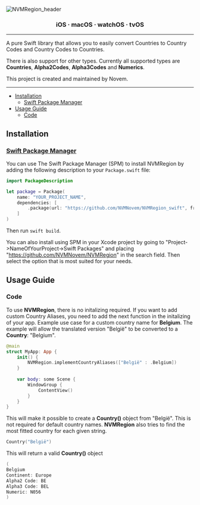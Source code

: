 ![NVMRegion_header](https://user-images.githubusercontent.com/44820440/188274229-1cbafd7e-b899-4d22-92b7-d770e626e3c5.png)

<h3 align="center">iOS · macOS · watchOS · tvOS</h3>

---

A pure Swift library that allows you to easily convert Countries to Country Codes and Country Codes to Countries.

There is also support for other types. 
Currently all supported types are **Countries**, **Alpha2Codes**, **Alpha3Codes** and **Numerics**.

This project is created and maintained by Novem.

---

- [Installation](#installation)
  - [Swift Package Manager](#swift-package-manager)
- [Usage Guide](#usage-guide)
  - [Code](#code)

## Installation

### [Swift Package Manager](https://swift.org/package-manager/)

You can use The Swift Package Manager (SPM) to install NVMRegion by adding the following description to your `Package.swift` file:

```swift
import PackageDescription

let package = Package(
    name: "YOUR_PROJECT_NAME",
    dependencies: [
        .package(url: "https://github.com/NVMNovem/NVMRegion_swift", from: "1.0.0"),
    ]
)
```
Then run `swift build`. 

You can also install using SPM in your Xcode project by going to 
"Project->NameOfYourProject->Swift Packages" and placing "https://github.com/NVMNovem/NVMRegion" in the 
search field. Then select the option that is most suited for your needs.


## Usage Guide

### Code

To use **NVMRegion**, there is no initalizing required. If you want to add custom Country Aliases, you need to add the next function in the initalizing of your app.
Example use case for a custom country name for **Belgium**.
The example will allow the translated version "België" to be converted to a **Country**: "Belgium".
```swift
@main
struct MyApp: App {    
    init() {
        NVMRegion.implementCountryAliases(["België" : .Belgium])
    }
    
    var body: some Scene {
        WindowGroup {
            ContentView()
        }
    }
}
```

This will make it possible to create a **Country()** object from "België". This is not required for default country names. **NVMRegion** also tries to find the most fitted country for each given string.
```swift
Country("België")
```

This will return a valid **Country()** object
```swift
(
Belgium
Continent: Europe
Alpha2 Code: BE
Alpha3 Code: BEL
Numeric: N056
)
```
